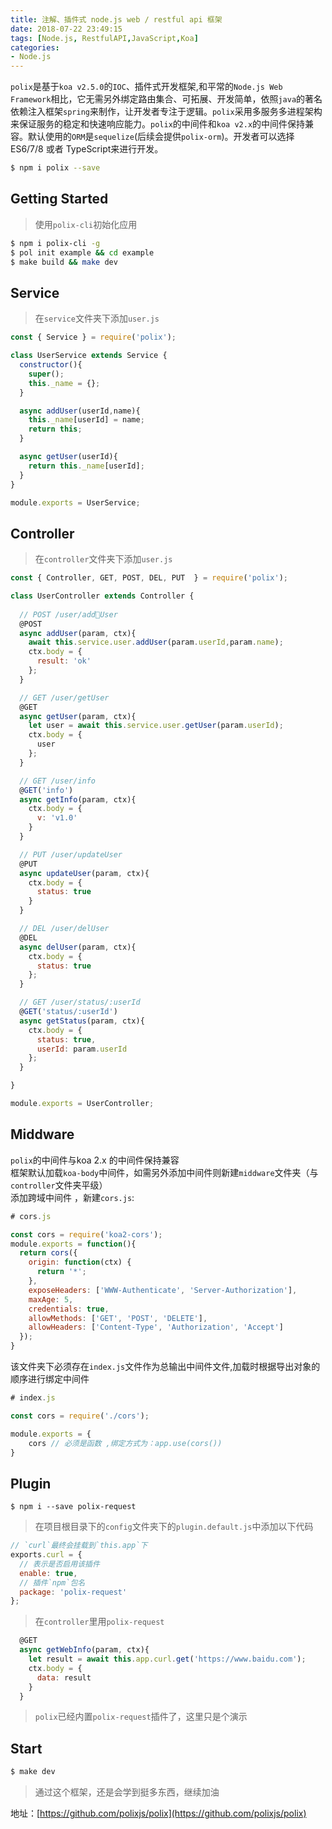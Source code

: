 ```yaml
---
title: 注解、插件式 node.js web / restful api 框架
date: 2018-07-22 23:49:15
tags: [Node.js, RestfulAPI,JavaScript,Koa]
categories: 
- Node.js
---
```


`polix`是基于`koa v2.5.0`的`IOC`、插件式开发框架,和平常的`Node.js Web Framework`相比，它无需另外绑定路由集合、可拓展、开发简单，依照`java`的著名依赖注入框架`spring`来制作，让开发者专注于逻辑。`polix`采用多服务多进程架构来保证服务的稳定和快速响应能力。`polix`的中间件和`koa v2.x`的中间件保持兼容。默认使用的`ORM`是`sequelize`(后续会提供`polix-orm`)。开发者可以选择ES6/7/8 或者 TypeScript来进行开发。

```bash
$ npm i polix --save
```

## Getting Started
> 使用`polix-cli`初始化应用
```bash
$ npm i polix-cli -g
$ pol init example && cd example
$ make build && make dev
```

## Service
> 在`service`文件夹下添加`user.js`

```javascript
const { Service } = require('polix');

class UserService extends Service {
  constructor(){
    super();
    this._name = {};
  }

  async addUser(userId,name){
    this._name[userId] = name;
    return this;
  }

  async getUser(userId){
    return this._name[userId];
  }
}

module.exports = UserService;
```

## Controller
> 在`controller`文件夹下添加`user.js`

```javascript
const { Controller, GET, POST, DEL, PUT  } = require('polix');

class UserController extends Controller {
  
  // POST /user/addUser
  @POST
  async addUser(param, ctx){
    await this.service.user.addUser(param.userId,param.name);
    ctx.body = {
      result: 'ok'
    };
  }

  // GET /user/getUser
  @GET
  async getUser(param, ctx){
    let user = await this.service.user.getUser(param.userId);
    ctx.body = {
      user
    };
  }

  // GET /user/info
  @GET('info')
  async getInfo(param, ctx){
    ctx.body = {
      v: 'v1.0'
    }
  }

  // PUT /user/updateUser
  @PUT
  async updateUser(param, ctx){
    ctx.body = {
      status: true
    }
  }

  // DEL /user/delUser
  @DEL
  async delUser(param, ctx){
    ctx.body = {
      status: true
    };
  }

  // GET /user/status/:userId
  @GET('status/:userId')
  async getStatus(param, ctx){
    ctx.body = {
      status: true,
      userId: param.userId
    };
  }

}

module.exports = UserController;
```

## Middware
`polix`的中间件与koa 2.x 的中间件保持兼容  
框架默认加载`koa-body`中间件，如需另外添加中间件则新建`middware`文件夹（与`controller`文件夹平级）  
添加跨域中间件 ，新建`cors.js`:  
```javascript
# cors.js

const cors = require('koa2-cors');
module.exports = function(){
  return cors({
    origin: function(ctx) {
      return '*';
    },
    exposeHeaders: ['WWW-Authenticate', 'Server-Authorization'],
    maxAge: 5,
    credentials: true,
    allowMethods: ['GET', 'POST', 'DELETE'],
    allowHeaders: ['Content-Type', 'Authorization', 'Accept']
  });
}
```
该文件夹下必须存在`index.js`文件作为总输出中间件文件,加载时根据导出对象的顺序进行绑定中间件

```javascript
# index.js

const cors = require('./cors');

module.exports = {
    cors // 必须是函数 ,绑定方式为：app.use(cors())
}
```

## Plugin
```shell
$ npm i --save polix-request
```
> 在项目根目录下的`config`文件夹下的`plugin.default.js`中添加以下代码

```js
// `curl`最终会挂载到`this.app`下
exports.curl = {
  // 表示是否启用该插件
  enable: true,
  // 插件`npm`包名
  package: 'polix-request'
};
```
> 在`controller`里用`polix-request`

```js
  @GET
  async getWebInfo(param, ctx){
    let result = await this.app.curl.get('https://www.baidu.com');
    ctx.body = {
      data: result
    }
  }
```
> `polix`已经内置`polix-request`插件了，这里只是个演示

## Start

```bash
$ make dev
```

> 通过这个框架，还是会学到挺多东西，继续加油

地址：[https://github.com/polixjs/polix](https://github.com/polixjs/polix)